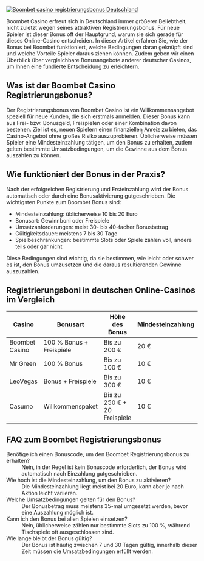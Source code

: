 [![Boombet casino registrierungsbonus Deutschland](https://123-caf.pages.dev/gitsignup.png)](https://vrmoo.ru/Bt82HjjY)

<div>     <p>Boombet Casino erfreut sich in Deutschland immer größerer Beliebtheit, nicht zuletzt wegen seines attraktiven Registrierungsbonus. Für neue Spieler ist dieser Bonus oft der Hauptgrund, warum sie sich gerade für dieses Online-Casino entscheiden. In dieser Artikel erfahren Sie, wie der Bonus bei Boombet funktioniert, welche Bedingungen daran geknüpft sind und welche Vorteile Spieler daraus ziehen können. Zudem geben wir einen Überblick über vergleichbare Bonusangebote anderer deutscher Casinos, um Ihnen eine fundierte Entscheidung zu erleichtern.</p>      <h2>Was ist der Boombet Casino Registrierungsbonus?</h2>   <p>Der Registrierungsbonus von Boombet Casino ist ein Willkommensangebot speziell für neue Kunden, die sich erstmals anmelden. Dieser Bonus kann aus Frei- bzw. Bonusgeld, Freispielen oder einer Kombination davon bestehen. Ziel ist es, neuen Spielern einen finanziellen Anreiz zu bieten, das Casino-Angebot ohne großes Risiko auszuprobieren. Üblicherweise müssen Spieler eine Mindesteinzahlung tätigen, um den Bonus zu erhalten, zudem gelten bestimmte Umsatzbedingungen, um die Gewinne aus dem Bonus auszahlen zu können.</p>      <h2>Wie funktioniert der Bonus in der Praxis?</h2>   <p>Nach der erfolgreichen Registrierung und Ersteinzahlung wird der Bonus automatisch oder durch eine Bonusaktivierung gutgeschrieben. Die wichtigsten Punkte zum Boombet Bonus sind:</p>   <ul>     <li>Mindesteinzahlung: üblicherweise 10 bis 20 Euro</li>     <li>Bonusart: Gewinnboni oder Freispiele</li>     <li>Umsatzanforderungen: meist 30- bis 40-facher Bonusbetrag</li>     <li>Gültigkeitsdauer: meistens 7 bis 30 Tage</li>     <li>Spielbeschränkungen: bestimmte Slots oder Spiele zählen voll, andere teils oder gar nicht</li>   </ul>   <p>Diese Bedingungen sind wichtig, da sie bestimmen, wie leicht oder schwer es ist, den Bonus umzusetzen und die daraus resultierenden Gewinne auszuzahlen.</p>      <h2>Registrierungsboni in deutschen Online-Casinos im Vergleich</h2>   <table>     <thead>       <tr>         <th>Casino</th>         <th>Bonusart</th>         <th>Höhe des Bonus</th>         <th>Mindesteinzahlung</th>         <th>Umsatzbedingungen</th>       </tr>     </thead>     <tbody>       <tr>         <td>Boombet Casino</td>         <td>100 % Bonus + Freispiele</td>         <td>Bis zu 200 €</td>         <td>20 €</td>         <td>35x Bonus</td>       </tr>       <tr>         <td>Mr Green</td>         <td>100 % Bonus</td>         <td>Bis zu 100 €</td>         <td>10 €</td>         <td>35x Bonus</td>       </tr>       <tr>         <td>LeoVegas</td>         <td>Bonus + Freispiele</td>         <td>Bis zu 300 €</td>         <td>10 €</td>         <td>35x Bonus</td>       </tr>       <tr>         <td>Casumo</td>         <td>Willkommenspaket</td>         <td>Bis zu 250 € + 20 Freispiele</td>         <td>10 €</td>         <td>30x Bonus</td>       </tr>     </tbody>   </table>      <h2>FAQ zum Boombet Registrierungsbonus</h2>   <dl>     <dt>Benötige ich einen Bonuscode, um den Boombet Registrierungsbonus zu erhalten?</dt>     <dd>Nein, in der Regel ist kein Bonuscode erforderlich, der Bonus wird automatisch nach Einzahlung gutgeschrieben.</dd>          <dt>Wie hoch ist die Mindesteinzahlung, um den Bonus zu aktivieren?</dt>     <dd>Die Mindesteinzahlung liegt meist bei 20 Euro, kann aber je nach Aktion leicht variieren.</dd>          <dt>Welche Umsatzbedingungen gelten für den Bonus?</dt>     <dd>Der Bonusbetrag muss meistens 35-mal umgesetzt werden, bevor eine Auszahlung möglich ist.</dd>          <dt>Kann ich den Bonus bei allen Spielen einsetzen?</dt>     <dd>Nein, üblicherweise zählen nur bestimmte Slots zu 100 %, während Tischspiele oft ausgeschlossen sind.</dd>          <dt>Wie lange bleibt der Bonus gültig?</dt>     <dd>Der Bonus ist häufig zwischen 7 und 30 Tagen gültig, innerhalb dieser Zeit müssen die Umsatzbedingungen erfüllt werden.</dd>   </dl> </div>